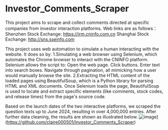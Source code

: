 # Investor_Comments_Scraper
This project aims to scrape and collect comments directed at specific companies from investor interaction platforms.
Web links are as follows：
Shenzhen Stock Exchange: https://irm.cninfo.com.cn
Shanghai Stock Exchange: http://sns.sseinfo.com

This project uses web automation to simulate a human interacting with the website. 
It does so by:
1.Simulating a web browser using Selenium, which automates the Chrome browser to interact with the CNINFO platform. Selenium allows the script to:
  Open the web page.
  Click buttons.
  Enter text into search boxes.
  Navigate through pagination, all mimicking how a user would manually browse the site.
2.Extracting the HTML content of the loaded pages using BeautifulSoup, which is a Python library for parsing HTML and XML documents. Once Selenium loads the page, BeautifulSoup is used to locate and extract specific elements (like comments, stock codes, and release times) from the page's source code.


Based on the launch dates of the two interactive platforms, we scraped the question texts up to June 2024, resulting in over 4,000,000 entries. After further data cleaning, the results are shown as illustrated below.
![image]([https://github.com/claire000501/Investor_Comments_Scraper/blob/main/results_example.png)](https://github.com/claire000501/Investor_Comments_Scraper)
